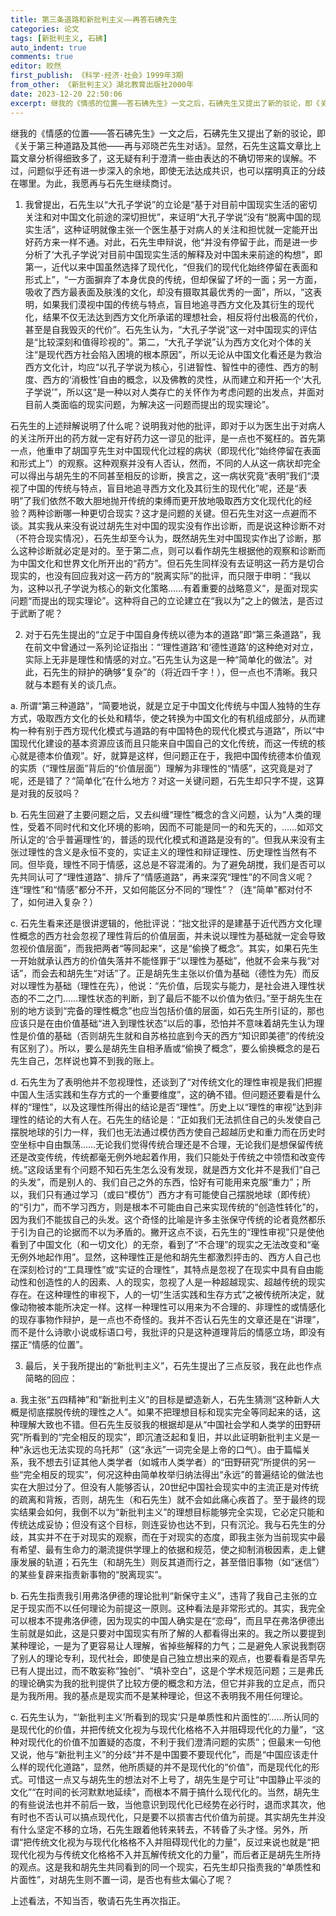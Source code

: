 ```yaml
---
title: 第三条道路和新批判主义——再答石砩先生
categories: 论文
tags: [新批判主义, 石砩]
auto_indent: true
comments: true
editor: 皎然
first_publish: 《科学·经济·社会》1999年3期
from_other: 《新批判主义》湖北教育出版社2000年
date: 2023-12-20 22:50:06
excerpt: 继我的《情感的位置——答石砩先生》一文之后，石砩先生又提出了新的驳论，即《关于第三种道路及其他——再与邓晓芒先生对话》。显然，石先生这篇文章比上篇文章分析得细致多了，这无疑有利于澄清一些由表达的不确切带来的误解。不过，问题似乎还有进一步深入的余地，即使无法达成共识，也可以摆明真正的分歧在哪里。为此，我愿再与石先生继续商讨。
---
```

继我的《情感的位置——答石砩先生》一文之后，石砩先生又提出了新的驳论，即《关于第三种道路及其他——再与邓晓芒先生对话》。显然，石先生这篇文章比上篇文章分析得细致多了，这无疑有利于澄清一些由表达的不确切带来的误解。不过，问题似乎还有进一步深入的余地，即使无法达成共识，也可以摆明真正的分歧在哪里。为此，我愿再与石先生继续商讨。

1. 我曾提出，石先生以“大孔子学说”的立论是“基于对目前中国现实生活的密切关注和对中国文化前途的深切担忧”，来证明“大孔子学说”没有“脱离中国的现实生活”，这种证明就像主张一个医生基于对病人的关注和担忧就一定能开出好药方来一样不通。对此，石先生申辩说，他“并没有停留于此，而是进一步分析了‘大孔子学说’对目前中国现实生活的解释及对中国未来前途的构想”，即第一，近代以来中国虽然选择了现代化，“但我们的现代化始终停留在表面和形式上”，“一方面摒弃了本身优良的传统，但却保留了坏的一面；另一方面，吸收了西方最表面及肤浅的文化，却没有摄取其最优秀的一面”，所以，“这表明，如果我们漠视中国的传统与特点，盲目地追寻西方文化及其衍生的现代化，结果不仅无法达到西方文化所承诺的理想社会，相反将付出极高的代价，甚至是自我毁灭的代价”。石先生认为，“大孔子学说”这一对中国现实的评估是“比较深刻和值得珍视的”。第二，“大孔子学说”认为西方文化对个体的关注“是现代西方社会陷入困境的根本原因”，所以无论从中国文化看还是为救治西方文化计，均应“以孔子学说为核心，引进智性、智性中的德性、西方的制度、西方的‘消极性’自由的概念，以及佛教的灵性，从而建立和开拓一个‘大孔子学说’”，所以这“是一种以对人类存亡的关怀作为考虑问题的出发点，并面对目前人类面临的现实问题，为解决这一问题而提出的现实理论”。

石先生的上述辩解说明了什么呢？说明我对他的批评，即对于以为医生出于对病人的关注所开出的药方就一定有好药力这一谬见的批评，是一点也不冤枉的。首先第一点，他重申了胡国亨先生对中国现代化过程的病状（即现代化“始终停留在表面和形式上”）的观察。这种观察并没有人否认，然而，不同的人从这一病状却完全可以得出与胡先生的不同甚至相反的诊断，换言之，这一病状究竟“表明”我们“漠视了中国的传统与特点，盲目地追寻西方文化及其衍生的现代化”呢，还是“表明”了我们依然不敢大胆地抛开传统的束缚而更开放地吸取西方文化现代化的经验？两种诊断哪一种更切合现实？这才是问题的关键。但石先生对这一点避而不谈。其实我从来没有说过胡先生对中国的现实没有作出诊断，而是说这种诊断不对（不符合现实情况），石先生却至今认为，既然胡先生对中国现实作出了诊断，那么这种诊断就必定是对的。至于第二点，则可以看作胡先生根据他的观察和诊断而为中国文化和世界文化所开出的“药方”。但石先生同样没有去证明这一药方是切合现实的，也没有回应我对这一药方的“脱离实际”的批评，而只限于申明：“我以为，这种以孔子学说为核心的新文化策略……有着重要的战略意义”，是面对现实问题“而提出的现实理论”。这种将自己的立论建立在“我以为”之上的做法，是否过于武断了呢？

2. 对于石先生提出的“立足于中国自身传统以德为本的道路”即“第三条道路”，我在前文中曾通过一系列论证指出：“‘理性道路’和‘德性道路’的这种绝对对立，实际上无非是理性和情感的对立。”石先生认为这是一种“简单化的做法”。对此，石先生的辩护的确够“复杂”的（将近四千字！），但一点也不清晰。我只就与本题有关的谈几点。

a. 所谓“第三种道路”，“简要地说，就是立足于中国文化传统与中国人独特的生存方式，吸取西方文化的长处和精华，使之转换为中国文化的有机组成部分，从而建构一种有别于西方现代化模式与道路的有中国特色的现代化模式与道路”，所以“中国现代化建设的基本资源应该而且只能来自中国自己的文化传统，而这一传统的核心就是德本价值观”。好，就算是这样，但问题正在于，我把中国传统德本价值观的实质（“理性层面”背后的“价值层面”）理解为非理性的“情感”，这究竟是对了呢，还是错了？“简单化”在什么地方？对这一关键问题，石先生却只字不提，这算是对我的反驳吗？

b. 石先生回避了主要问题之后，又去纠缠“理性”概念的含义问题，认为“人类的理性，受着不同时代和文化环境的影响，因而不可能是同一的和先天的，……如邓文所认定的‘合乎普遍理性’的，普适的现代化模式和道路是没有的”。但我从来没有主张过理性的含义是永恒不变的，实证主义的理性和辩证理性、历史理性当然有不同。但毕竟，理性不同于情感，这总是不容混淆的。为了避免胡搅，我们是否可以先共同认可了“理性道路”、排斥了“情感道路”，再来深究“理性”的不同含义呢？连“理性”和“情感”都分不开，又如何能区分不同的“理性”？（连“简单”都对付不了，如何进入复杂？）

c. 石先生看来还是很讲逻辑的，他批评说：“拙文批评的是建基于近代西方文化理性概念的西方社会忽视了理性背后的价值层面，并未说以理性为基础就一定会导致忽视价值层面”，而我把两者“等同起来”，这是“偷换了概念”。其实，如果石先生一开始就承认西方的价值失落并不能怪罪于“以理性为基础”，他就不会来与我“对话”，而会去和胡先生“对话”了。正是胡先生主张以价值为基础（德性为先）而反对以理性为基础（理性在先），他说：“先价值，后现实与能力，是社会进入理性状态的不二之门……理性状态的判断，到了最后不能不以价值为依归。”至于胡先生在别的地方谈到“完备的理性概念”也应当包括价值的层面，如石先生所引证的，那也应该只是在由价值基础“进入到理性状态”以后的事，恐怕并不意味着胡先生认为理性是价值的基础（否则胡先生就和自苏格拉底到今天的西方“知识即美德”的传统没有区别了）。所以，要么是胡先生自相矛盾或“偷换了概念”，要么偷换概念的是石先生自己，怎样说也算不到我的账上。

d. 石先生为了表明他并不忽视理性，还谈到了“对传统文化的理性审视是我们把握中国人生活实践和生存方式的一个重要维度”，这的确不错。但问题还要看是什么样的“理性”，以及这理性所得出的结论是否“理性”。历史上以“理性的审视”达到非理性的结论的大有人在。石先生的结论是：“正如我们无法抓住自己的头发使自己摆脱地球的引力一样，我们也无法通过模仿西方使自己超越历史和重力而在历史时空坐标中自由飘荡……无论我们觉得传统合理还是不合理，无论我们是想保留传统还是改变传统，传统都毫无例外地起着作用，我们只能处于传统之中领悟和改变传统。”这段话里有个问题不知石先生怎么没有发现，就是西方文化并不是我们“自己的头发”，而是别人的、我们自己之外的东西，恰好有可能用来克服“重力”；所以，我们只有通过学习（或曰“模仿”）西方才有可能使自己摆脱地球（即传统）的“引力”，而不学习西方，则是根本不可能由自己来实现传统的“创造性转化”的，因为我们不能拔自己的头发。这个奇怪的比喻是许多主张保守传统的论者竟然都乐于引为自己的论据而不以为矛盾的。撇开这点不谈，石先生的“理性审视”只是使他看到了中国文化（和一切文化）的无奈，看到了“不合理”的现实之无法改变和“毫无例外地起作用”。显然，这种理性正是他和胡先生都激烈抨击的、西方人自己也在深刻检讨的“工具理性”或“实证的合理性”，其特点是忽视了在现实中具有自由能动性和创造性的人的因素、人的现实，忽视了人是一种超越现实、超越传统的现实存在。在这种理性的审视下，人的一切“生活实践和生存方式”之被传统所决定，就像动物被本能所决定一样。这样一种理性可以用来为不合理的、非理性的或情感化的现存事物作辩护，是一点也不奇怪的。我并不否认石先生的文章还是在“讲理”，而不是什么诗歌小说或标语口号，我批评的只是这种道理背后的情感立场，即没有摆正“情感的位置”。

3. 最后，关于我所提出的“新批判主义”，石先生提出了三点反驳，我在此也作点简略的回应：

a. 我主张“五四精神”和“新批判主义”的目标是塑造新人，石先生猜测“这种新人大概是彻底摆脱传统的理性之人”。如果不把理想目标和现实完全等同起来的话，这种理解大致也不错。但石先生反驳我的根据却是从“中国社会学和人类学的田野研究”所看到的“完全相反的现实”，即沉渣泛起和复旧，并以此证明新批判主义是一种“永远也无法实现的乌托邦”（这“永远”一词完全是上帝的口气）。由于篇幅关系，我不想去引证其他人类学者（如城市人类学者）的“田野研究”所提供的另一些“完全相反的现实”，何况这种由简单枚举归纳法得出“永远”的普遍结论的做法也实在大胆过分了。但没有人能够否认，20世纪中国社会现实中的主流正是对传统的疏离和背叛，否则，胡先生（和石先生）就不会如此痛心疾首了。至于最终的现实结果会如何，我倒不以为“新批判主义”的理想目标能够完全实现，它必定只能和传统达成妥协；但没有这个目标，则连妥协也达不到，只有沉沦。我与石先生的分歧，其实并不在于对现实的观察，而在于对现实的态度，即我主张为当前现实中最有希望、最有生命力的潮流提供学理上的依据和规范，使之抑制消极因素，走上健康发展的轨道；石先生（和胡先生）则反其道而行之，甚至借旧事物（如“迷信”）的某些复辟来指责新事物的“脱离现实”。

b. 石先生指责我引用弗洛伊德的理论批判“新保守主义”，违背了我自己主张的立足于现实而不以任何理论为前提这一原则。这种看法是非常形式的。其实，我完全可以根本不提弗洛伊德，因为现实的中国人确实是在“恋母”，而且早在弗洛伊德出生前就是如此，这是只要对中国现实有所了解的人都看得出来的。我之所以要提到某种理论，一是为了更容易让人理解，省掉些解释的力气；二是避免人家说我剽窃了别人的理论专利，现代社会，即使是自己独立想出来的观点，也要看看是否早先已有人提出过，而不敢妄称“独创”、“填补空白”，这是个学术规范问题；三是弗氏的理论确实为我的批判提供了比较方便的概念和方法，但它并非我的立足点，而只是为我所用。我的基点是现实而不是某种理论，但这不表明我不用任何理论。

c. 石先生认为，“‘新批判主义’所看到的现实‘只是单质性和片面性的’……所认同的是现代化的价值，并把传统文化视为与现代化格格不入并阻碍现代化的力量”，“这种对现代化的价值不加置疑的态度，不利于我们澄清问题的实质”；但最末一句他又说，他与“新批判主义”的分歧“并不是中国要不要现代化”，而是“中国应该走什么样的现代化道路”，显然，他所质疑的并不是现代化的“价值”，而是现代化的形式。可惜这一点又与胡先生的想法对不上号了，胡先生是宁可让“中国静止平淡的文化”“在时间的长河默默地延续”，而根本不屑于搞什么现代化的。当然，胡先生的有些说法也并不前后一致，当他意识到现代化已经势在必行时，退而求其次，他有时也不否认可以搞点现代化，只是要不以损害古代价值为前提。其实胡先生并没有什么坚定不移的立场，石先生跟着他转来转去，不转昏了头才怪。另外，所谓“把传统文化视为与现代化格格不入并阻碍现代化的力量”，反过来说也就是“把现代化视为与传统文化格格不入并瓦解传统文化的力量”，而后者正是胡先生所持的观点。这是我和胡先生共同看到的同一个现实，石先生却只指责我的“单质性和片面性”，对胡先生则不置一词，是否也有些太偏心了呢？

上述看法，不知当否，敬请石先生再次指正。